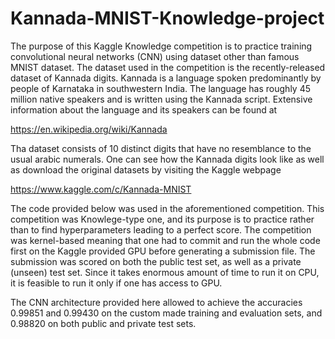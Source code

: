 # Kannada-MNIST-Knowledge-project

The purpose of this Kaggle Knowledge competition is  to practice training convolutional neural networks (CNN) using dataset other than famous MNIST dataset. The dataset used in the competition is the recently-released dataset of Kannada digits. Kannada is a language spoken predominantly by people of Karnataka in southwestern India. The language has roughly 45 million native speakers and is written using the Kannada script. Extensive information about the language and its speakers can be found at

https://en.wikipedia.org/wiki/Kannada

Tha dataset consists of 10 distinct digits that have no resemblance to the usual arabic numerals.
One can see how the Kannada digits look like as well as download the original datasets by visiting the Kaggle webpage

https://www.kaggle.com/c/Kannada-MNIST


The code provided below was used in the aforementioned competition. This competition was Knowlege-type one, and its purpose is to practice rather than to find hyperparameters leading to a perfect score. The competition was kernel-based meaning that one had to commit and run the whole code first on the Kaggle provided GPU before generating a submission file. The submission was scored on both the public test set, as well as a private (unseen) test set. Since it takes enormous amount of time 
to run it on CPU, it is feasible to run it only if one has access to GPU.

The CNN architecture provided here allowed to achieve the accuracies 0.99851 and 0.99430 on the custom made training and evaluation sets, and 0.98820 on both public and private test sets. 

